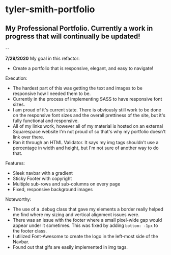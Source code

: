 # tyler-smith-portfolio

## My Professional Portfolio. Currently a work in progress that will continually be updated!

--

**7/29/2020**
My goal in this refactor:
- Create a portfolio that is responsive, elegant, and easy to navigate!

Execution:
- The hardest part of this was getting the text and images to be responsive how I needed them to be.
- Currently in the process of implementing SASS to have responsive font sizes.
- I am proud of it's current state. There is obviously still work to be done on the responsive font sizes and the overall prettiness of the site, but it's fully functional and responsive.
- All of my links work, however all of my material is hosted on an external Squarespace website I'm not proud of so that's why my portfolio doesn't link over there.
- Ran it through an HTML Validator. It says my img tags shouldn't use a percentage in width and height, but I'm not sure of another way to do that.

Features:
- Sleek navbar with a gradient
- Sticky Footer with copyright
- Multiple sub-rows and sub-columns on every page
- Fixed, responsive background images

Noteworthy:
- The use of a .debug class that gave my elements a border really helped me find where my sizing and vertical alignment issues were.
- There was an issue with the footer where a small pixel-wide gap would appear under it sometimes. This was fixed by adding `bottom: -1px` to the footer class.
- I utilized Font-Awesome to create the logo in the left-most side of the Navbar.
- Found out that gifs are easily implemented in img tags.
